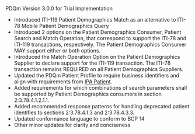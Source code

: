 PDQm Version 3.0.0 for Trial Implementation

- Introduced ITI-119 Patient Demographics Match as an alternative to ITI-78 Mobile Patient Demographics Query
- Introduced 2 options on the Patient Demographics Consumer, Patient Search and Match Operation, that correspond to support the ITI-78 and ITI-119 transactions, respectively. The Patient Demographics Consumer MAY support either or both options. 
- Introduced the Match Operation Option on the Patient Demographics Supplier to declare support for the ITI-119 transaction. The ITI-78 transaction remains REQUIRED on all Patient Demographics Suppliers. 
- Updated the PDQm Patient Profile to require business identifiers and align with requirements from [IPA Patient](http://hl7.org/fhir/uv/ipa/STU1/StructureDefinition-ipa-patient.html).
- Added requirements for which combinations of search parameters shall be supported by Patient Demographics consumers in section 2:3.78.4.1.2.1.1. 
- Added recommended response patterns for handling deprecated patient identifies to sections 2:3.78.4.1.3 and 2:3.78.4.3.3. 
- Updated conformance language to conform to BCP 14
- Other minor updates for clarity and conciseness